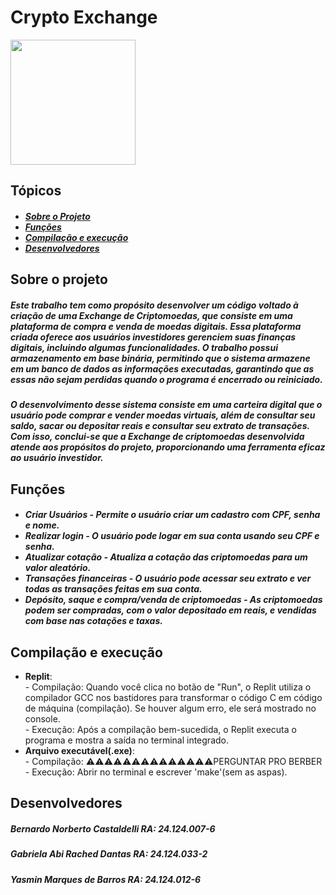 <h1 id="titulo">Crypto Exchange </h1>

<img src="https://fia.com.br/wp-content/uploads/2022/06/criptomoedas-o-que-sao-para-que-servem-como-investir-1280x720.jpg" height=200>

<h2 id="topicos">Tópicos</h2>
<h5>
  <ul>
    <li><a href="#sobre">Sobre o Projeto</a></li>
    <li><a href="#funcoes">Funções</a></li>
    <li><a href="#comp">Compilação e execução</a></li>
    <li><a href="#devs">Desenvolvedores</a></li>
  </ul>
</h5>

<h2 id="sobre">Sobre o projeto</h2>
<h5>Este trabalho tem como propósito desenvolver um código voltado à criação de uma Exchange de Criptomoedas, que consiste em uma plataforma de compra e venda de moedas digitais. Essa plataforma criada oferece aos usuários investidores gerenciem suas finanças digitais, incluindo algumas funcionalidades. O trabalho possui armazenamento em base binária, permitindo que o sistema armazene em um banco de dados as informações executadas, garantindo que as essas não sejam perdidas quando o programa é encerrado ou reiniciado. </h5>
<h5>O desenvolvimento desse sistema consiste em uma carteira digital que o usuário pode comprar e vender moedas virtuais, além de consultar seu saldo, sacar ou depositar reais e consultar seu extrato de transações. Com isso, conclui-se que a Exchange de criptomoedas desenvolvida atende aos propósitos do projeto, proporcionando uma ferramenta eficaz ao usuário investidor. </h5>


<h2 id="funcoes">Funções</h2>
<h5>
  <ul>
    <li id="funcao1">Criar Usuários - Permite o usuário criar um cadastro com CPF, senha e nome.</li>
    <li id="funcao3">Realizar login - O usuário pode logar em sua conta usando seu CPF e senha.</li>
    <li id="funcao2">Atualizar cotação - Atualiza a cotação das criptomoedas para um valor aleatório.</li>
    <li id="funcao4">Transações financeiras - O usuário pode acessar seu extrato e ver todas as transações feitas em sua conta.</li>
    <li id="funcao5">Depósito, saque e compra/venda de criptomoedas - As criptomoedas podem ser compradas, com o valor depositado em reais, e vendidas com base nas cotações e taxas.</li>
  </ul>
</h5>

<h2 id="comp">Compilação e execução</h2>
  <ul>
    <li><b>Replit</b>:<br>
      - Compilação: Quando você clica no botão de "Run", o Replit utiliza o compilador GCC nos bastidores para transformar o código C em código de máquina (compilação). Se houver algum erro, ele será mostrado no console.<br>
    - Execução: Após a compilação bem-sucedida, o Replit executa o programa e mostra a saída no terminal integrado. </li>
    <li><b>Arquivo executável(.exe)</b>:<br>
    - Compilação: ⚠️⚠️⚠️⚠️⚠️⚠️⚠️⚠️⚠️⚠️⚠️⚠️⚠️⚠️PERGUNTAR PRO BERBER<br>
    - Execução: Abrir no terminal e escrever 'make'(sem as aspas).
    </li>
  </ul>

  
<h2 id="devs">Desenvolvedores</h2>
<h5>Bernardo Norberto Castaldelli <b>RA: 24.124.007-6</b></h5>
<h5>Gabriela Abi Rached Dantas <b>RA: 24.124.033-2</b></h5>
<h5>Yasmin Marques de Barros <b>RA: 24.124.012-6</b></h5>
